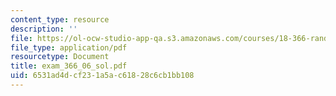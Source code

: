 ```yaml
---
content_type: resource
description: ''
file: https://ol-ocw-studio-app-qa.s3.amazonaws.com/courses/18-366-random-walks-and-diffusion-fall-2006/6531ad4dcf231a5ac61828c6cb1bb108_exam_366_06_sol.pdf
file_type: application/pdf
resourcetype: Document
title: exam_366_06_sol.pdf
uid: 6531ad4d-cf23-1a5a-c618-28c6cb1bb108
---
```

